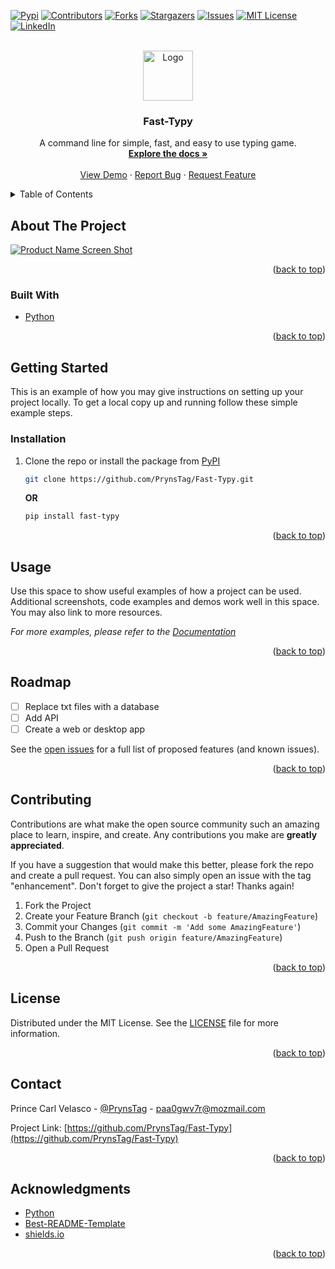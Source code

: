 <div id="top"></div>



<!-- PROJECT SHIELDS -->
[![Pypi][pypi-shield]][pypi-url]
[![Contributors][contributors-shield]][contributors-url]
[![Forks][forks-shield]][forks-url]
[![Stargazers][stars-shield]][stars-url]
[![Issues][issues-shield]][issues-url]
[![MIT License][license-shield]][license-url]
[![LinkedIn][linkedin-shield]][linkedin-url]



<!-- PROJECT LOGO -->
<br />
<div align="center">
  <a href="https://github.com/PrynsTag/Fast-Typy">
    <img src="images/logo.png" alt="Logo" width="80" height="80">
  </a>

<h3 align="center">Fast-Typy</h3>

  <p align="center">
    A command line for simple, fast, and easy to use typing game.
    <br />
    <a href="https://github.com/PrynsTag/Fast-Typy"><strong>Explore the docs »</strong></a>
    <br />
    <br />
    <a href="https://github.com/PrynsTag/Fast-Typy">View Demo</a>
    ·
    <a href="https://github.com/PrynsTag/Fast-Typy/issues">Report Bug</a>
    ·
    <a href="https://github.com/PrynsTag/Fast-Typy/issues">Request Feature</a>
  </p>
</div>



<!-- TABLE OF CONTENTS -->
<details>
  <summary>Table of Contents</summary>
  <ol>
    <li>
      <a href="#about-the-project">About The Project</a>
      <ul>
        <li><a href="#built-with">Built With</a></li>
      </ul>
    </li>
    <li>
      <a href="#getting-started">Getting Started</a>
      <ul>
        <li><a href="#prerequisites">Prerequisites</a></li>
        <li><a href="#installation">Installation</a></li>
      </ul>
    </li>
    <li><a href="#usage">Usage</a></li>
    <li><a href="#roadmap">Roadmap</a></li>
    <li><a href="#contributing">Contributing</a></li>
    <li><a href="#license">License</a></li>
    <li><a href="#contact">Contact</a></li>
    <li><a href="#acknowledgments">Acknowledgments</a></li>
  </ol>
</details>



<!-- ABOUT THE PROJECT -->
## About The Project

[![Product Name Screen Shot][product-screenshot]](https://example.com)

<p align="right">(<a href="#top">back to top</a>)</p>



### Built With

* [Python](https://python.org/)

<p align="right">(<a href="#top">back to top</a>)</p>



<!-- GETTING STARTED -->
## Getting Started

This is an example of how you may give instructions on setting up your project locally.
To get a local copy up and running follow these simple example steps.

<!-- FOR LATER USE 
### Prerequisites

This is an example of how to list things you need to use the software and how to install them.
* pip
  ```sh
  pip install fast-typy
  ```
-->

### Installation

1. Clone the repo or install the package from [PyPI](https://pypi.org/project/fast-typy/)
   ```sh
   git clone https://github.com/PrynsTag/Fast-Typy.git
   ```
    **OR**
    ```sh
    pip install fast-typy
    ```

<p align="right">(<a href="#top">back to top</a>)</p>



<!-- USAGE EXAMPLES -->
## Usage

Use this space to show useful examples of how a project can be used. Additional screenshots, code examples and demos work well in this space. You may also link to more resources.

_For more examples, please refer to the [Documentation](README.md)_

<p align="right">(<a href="#top">back to top</a>)</p>


<!-- ROADMAP -->
## Roadmap

- [ ] Replace txt files with a database
- [ ] Add API
- [ ] Create a web or desktop app

See the [open issues](https://github.com/PrynsTag/Fast-Typy/issues) for a full list of proposed features (and known issues).

<p align="right">(<a href="#top">back to top</a>)</p>



<!-- CONTRIBUTING -->
## Contributing

Contributions are what make the open source community such an amazing place to learn, inspire, and create. Any contributions you make are **greatly appreciated**.

If you have a suggestion that would make this better, please fork the repo and create a pull request. You can also simply open an issue with the tag "enhancement".
Don't forget to give the project a star! Thanks again!

1. Fork the Project
2. Create your Feature Branch (`git checkout -b feature/AmazingFeature`)
3. Commit your Changes (`git commit -m 'Add some AmazingFeature'`)
4. Push to the Branch (`git push origin feature/AmazingFeature`)
5. Open a Pull Request

<p align="right">(<a href="#top">back to top</a>)</p>



<!-- LICENSE -->
## License

Distributed under the MIT License. See the [LICENSE](LICENSE) file for more information.

<p align="right">(<a href="#top">back to top</a>)</p>



<!-- CONTACT -->
## Contact

Prince Carl Velasco - [@PrynsTag](https://twitter.com/PrynsTag) - paa0gwv7r@mozmail.com

Project Link: [https://github.com/PrynsTag/Fast-Typy](https://github.com/PrynsTag/Fast-Typy)

<p align="right">(<a href="#top">back to top</a>)</p>



<!-- ACKNOWLEDGMENTS -->
## Acknowledgments

* [Python](https://www.python.org/)
* [Best-README-Template](https://github.com/othneildrew/Best-README-Template)
* [shields.io](https://shields.io/)

<p align="right">(<a href="#top">back to top</a>)</p>



<!-- MARKDOWN LINKS & IMAGES -->
<!-- https://www.markdownguide.org/basic-syntax/#reference-style-links -->
[pypi-shield]: https://img.shields.io/pypi/v/Fast-Typy?label=Pypi%20Package&style=for-the-badge
[pypi-url]: https://pypi.org/project/Fast-Typy/ 
[contributors-shield]: https://img.shields.io/github/contributors/PrynsTag/Fast-Typy.svg?style=for-the-badge
[contributors-url]: https://github.com/PrynsTag/Fast-Typy/graphs/contributors
[forks-shield]: https://img.shields.io/github/forks/PrynsTag/Fast-Typy.svg?style=for-the-badge
[forks-url]: https://github.com/PrynsTag/Fast-Typy/network/members
[stars-shield]: https://img.shields.io/github/stars/PrynsTag/Fast-Typy.svg?style=for-the-badge
[stars-url]: https://github.com/PrynsTag/Fast-Typy/stargazers
[issues-shield]: https://img.shields.io/github/issues/PrynsTag/Fast-Typy.svg?style=for-the-badge
[issues-url]: https://github.com/PrynsTag/Fast-Typy/issues
[license-shield]: https://img.shields.io/github/license/PrynsTag/Fast-Typy.svg?style=for-the-badge
[license-url]: https://github.com/PrynsTag/Fast-Typy/blob/master/LICENSE.txt
[linkedin-shield]: https://img.shields.io/badge/-LinkedIn-black.svg?style=for-the-badge&logo=linkedin&colorB=555
[linkedin-url]: https://linkedin.com/in/princevelasco
[product-screenshot]: images/screenshot.png

